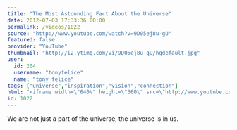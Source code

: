 ```yaml
---
title: "The Most Astounding Fact About the Universe"
date: 2012-07-03 17:33:36 00:00
permalink: /videos/1022
source: "http://www.youtube.com/watch?v=9D05ej8u-gU"
featured: false
provider: "YouTube"
thumbnail: "http://i2.ytimg.com/vi/9D05ej8u-gU/hqdefault.jpg"
user:
  id: 204
  username: "tonyfelice"
  name: "tony felice"
tags: ["universe","inspiration","vision","connection"]
html: "<iframe width=\"640\" height=\"360\" src=\"http://www.youtube.com/embed/9D05ej8u-gU?wmode=transparent&fs=1&feature=oembed\" frameborder=\"0\" allowfullscreen></iframe>"
id: 1022
---
```


We are not just a part of the universe, the universe is in us.